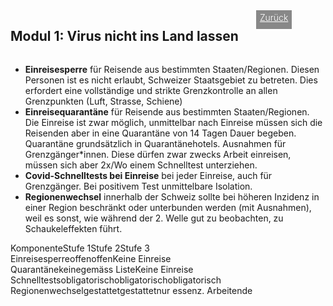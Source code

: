 <html>
  <head>
    <title>Modul 1</title>
    <meta charset="utf-8" />
    <meta http-equiv="expires" content="0">
  <style>
 /* FONTS */
 @import url("https://fonts.googleapis.com/css?family=Open+Sans+Condensed:300,700");
</style>
  </head>
  <body>
 <div style="display:flex;"><h2>Modul 1: Virus nicht ins Land lassen</h2> <div style="margin-left:2em;padding:3px 6px 0 6px;background-color:#888;color:#fff;font-weight:300;height:27px!important;"><a href="main" style="color:#fff;">Zurück</a></div></div>
    <div class="twocol">
    <div class="ntext">
      <ul>
        <li><strong>Einreisesperre</strong> für Reisende aus bestimmten Staaten/Regionen. Diesen Personen ist es nicht erlaubt, Schweizer Staatsgebiet zu betreten. Dies erfordert eine vollständige und strikte Grenzkontrolle an allen Grenzpunkten (Luft, Strasse, Schiene)</li>
        <li><strong>Einreisequarantäne</strong> für Reisende aus bestimmten Staaten/Regionen. Die Einreise ist zwar möglich, unmittelbar nach Einreise müssen sich die Reisenden aber in eine Quarantäne von 14 Tagen Dauer begeben. Quarantäne grundsätzlich in Quarantänehotels. Ausnahmen für Grenzgänger*innen. Diese dürfen zwar zwecks Arbeit einreisen, müssen sich aber 2x/Wo einem Schnelltest unterziehen.</li>
        <li><strong>Covid-Schnelltests bei Einreise</strong> bei jeder Einreise, auch für Grenzgänger. Bei positivem Test unmittelbare Isolation.</li>
        <li><strong>Regionenwechsel</strong> innerhalb der Schweiz sollte bei höheren Inzidenz in einer Region beschränkt oder unterbunden werden (mit Ausnahmen), weil es sonst, wie während der 2. Welle gut zu beobachten, zu Schaukeleffekten führt.</li>
      </ul>
    </div>
  </div>
  <div class="ntable" style="display:flex;width:100%;min-width:400px;">
    <div class="tbl5 st0">
      Komponente
    </div>
    <div class="tbl5 st1">
      Stufe 1
    </div>
    <div class="tbl5 st2">
      Stufe 2
    </div>
    <div class="tbl5 st4">
      Stufe 3
    </div>
    </div>
  <div class="ntbl" style="display:flex;width:100%;min-width:400px;">
    <div class="tbl5 s0">
      Einreisesperre
    </div>
    <div class="tbl5 s1">
     offen
    </div>
     <div class="tbl5 s2">
      offen
    </div>
     <div class="tbl5 s4">
      Keine Einreise
    </div>
  </div>
  <div class="ntbl" style="display:flex;width:100%;min-width:400px;">
    <div class="tbl5 s0">
      Quarantäne
    </div>
    <div class="tbl5 s1">
      keine
    </div>
     <div class="tbl5 s2">
      gemäss Liste
    </div>
     <div class="tbl5 s4">
     Keine Einreise
    </div>
  </div>
  <div class="ntbl" style="display:flex;width:100%;min-width:400px;">
    <div class="tbl5 s0">
      Schnelltests
    </div>
    <div class="tbl5 s1">
      obligatorisch
    </div>
     <div class="tbl5 s2">
      obligatorisch
    </div>
     <div class="tbl5 s4">
     obligatorisch
    </div>
  </div>
    <div class="ntbl" style="display:flex;width:100%;min-width:400px;">
    <div class="tbl5 s0">
      Regionenwechsel
    </div>
    <div class="tbl5 s1">
      gestattet
    </div>
     <div class="tbl5 s2">
      gestattet
    </div>
     <div class="tbl5 s4">
     nur essenz. Arbeitende
    </div>
  </div>

